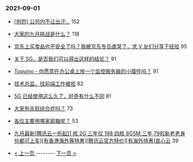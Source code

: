 ### 2021-09-01 
- [[抱怨] 公司内不让出汗...](https://www.v2ex.com/t/799179) 152
- [大家的九月挑战是什么？](https://www.v2ex.com/t/799180) 118
- [京东上买食品也不安全了吗？我被京东专员虐哭了，求 V 友们分享下经验](https://www.v2ex.com/t/799182) 95
- [关于 5G，是否我们可以得出这样的结论？](https://www.v2ex.com/t/799136) 91
- [Topuino - 你愿意在办公桌上放一个监控服务器的小摆件吗？](https://www.v2ex.com/t/799177) 91
- [技术总监，找前端工作被拒](https://www.v2ex.com/t/799164) 82
- [5G 已经使用这么久了，好奇有什么不同](https://www.v2ex.com/t/799240) 81
- [大家有杀软综合症吗？](https://www.v2ex.com/t/799134) 73
- [各位主要用哪家邮箱呢？](https://www.v2ex.com/t/799255) 53
- [九月最新[腾讯云一折起]1 核 2G 三年仅 198 四核 8G5M 三年 798[新老老身份都可上车][有香港海外等特惠][腾讯云官方特价][有海外特惠]良心云](https://www.v2ex.com/t/799178) 39 

- [ < 上一页 ](https://github.com/able8/v2ex-hot-record/blob/master/2021-08-31.md) -------- [ 下一页 > ](https://github.com/able8/v2ex-hot-record/blob/master/2021-09-02.md)
